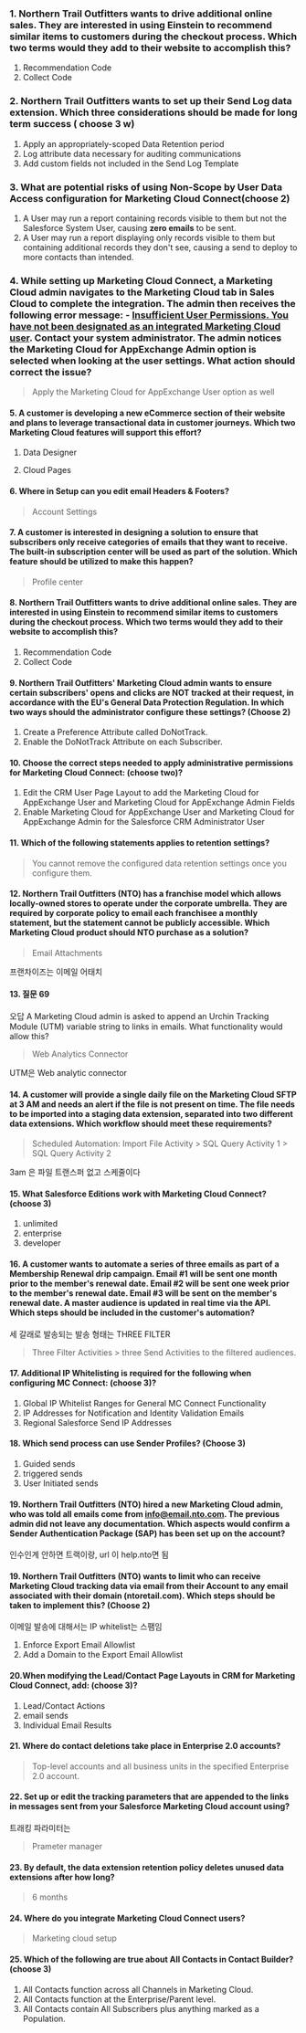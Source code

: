 ### 1. Northern Trail Outfitters wants to drive additional online sales. They are interested in using Einstein to recommend similar items to customers during the checkout process. Which two terms would they add to their website to accomplish this?
1.  Recommendation Code
2.  Collect Code


### 2. Northern Trail Outfitters wants to set up their Send Log data extension. Which three considerations should be made for long term success ( choose 3 w)

1. Apply an appropriately-scoped Data Retention period
2. Log attribute data necessary for auditing communications
3. Add custom fields not included in the Send Log Template


### 3. What are potential risks of using Non-Scope by User Data Access configuration for Marketing Cloud Connect(choose 2)
1. A User may run a report containing records visible to them but not the Salesforce System User, causing <b>zero emails</b> to be sent.
2. A User may run a report displaying only records visible to them but containing additional records they don't see, causing a send to deploy to more contacts than intended.



### 4. While setting up Marketing Cloud Connect, a Marketing Cloud admin navigates to the Marketing Cloud tab in Sales Cloud to complete the integration. The admin then receives the following error message: - <u>Insufficient User Permissions. You have not been designated as an integrated Marketing Cloud user</u>. Contact your system administrator. The admin notices the Marketing Cloud for AppExchange Admin option is selected when looking at the user settings. What action should correct the issue?

> Apply the Marketing Cloud for AppExchange User option as well


#### 5. A customer is developing a new eCommerce section of their website and plans to leverage transactional data in customer journeys. Which two Marketing Cloud features will support this effort?

1. Data Designer

2. Cloud Pages


#### 6. Where in Setup can you edit email Headers & Footers?
> Account Settings



#### 7. A customer is interested in designing a solution to ensure that subscribers only receive categories of emails that they want to receive. The built-in subscription center will be used as part of the solution. Which feature should be utilized to make this happen?
> Profile center



#### 8. Northern Trail Outfitters wants to drive additional online sales. They are interested in using Einstein to recommend similar items to customers during the checkout process. Which two terms would they add to their website to accomplish this?
1.  Recommendation Code
2.  Collect Code


#### 9. Northern Trail Outfitters' Marketing Cloud admin wants to ensure certain subscribers' opens and clicks are NOT tracked at their request, in accordance with the EU's General Data Protection Regulation. In which two ways should the administrator configure these settings? (Choose 2)
1.  Create a Preference Attribute called DoNotTrack.
2. Enable the DoNotTrack Attribute on each Subscriber.


#### 10. Choose the correct steps needed to apply administrative permissions for Marketing Cloud Connect: (choose two)?
1. Edit the CRM User Page Layout to add the Marketing Cloud for AppExchange User and Marketing Cloud for AppExchange Admin Fields
2. Enable Marketing Cloud for AppExchange User and Marketing Cloud for AppExchange Admin for the Salesforce CRM Administrator User



#### 11. Which of the following statements applies to retention settings?
> You cannot remove the configured data retention settings once you configure them.


#### 12. Northern Trail Outfitters (NTO) has a franchise model which allows locally-owned stores to operate under the corporate umbrella. They are required by corporate policy to email each franchisee a monthly statement, but the statement cannot be publicly accessible. Which Marketing Cloud product should NTO purchase as a solution?

> Email Attachments
 
 프랜차이즈는 이메일 어태치


#### 13. 질문 69
오답
A Marketing Cloud admin is asked to append an Urchin Tracking Module (UTM) variable string to links in emails. What functionality would allow this?
> Web Analytics Connector

UTM은 Web analytic connector


#### 14. A customer will provide a single daily file on the Marketing Cloud SFTP at 3 AM and needs an alert if the file is not present on time. The file needs to be imported into a staging data extension, separated into two different data extensions. Which workflow should meet these requirements?

> Scheduled Automation: Import File Activity > SQL Query Activity 1 > SQL Query Activity 2
 
 3am 은 파일 트랜스퍼 없고 스케줄이다



 #### 15. What Salesforce Editions work with Marketing Cloud Connect? (choose 3)
 1. unlimited
 2. enterprise
 3. developer



 #### 16.  A customer wants to automate a series of three emails as part of a Membership Renewal drip campaign. Email #1 will be sent one month prior to the member's renewal date. Email #2 will be sent one week prior to the member's renewal date. Email #3 will be sent on the member's renewal date. A master audience is updated in real time via the API. Which steps should be included in the customer's automation?

 세 갈래로 발송되는 발송 형태는
 THREE FILTER

 > Three Filter Activities > three Send Activities to the filtered audiences.



 #### 17. Additional IP Whitelisting is required for the following when configuring MC Connect: (choose 3)?

 1. Global IP Whitelist Ranges for General MC Connect Functionality
 2. IP Addresses for Notification and Identity Validation Emails
 3. Regional Salesforce Send IP Addresses



 #### 18. Which send process can use Sender Profiles? (Choose 3)
 1. Guided sends
 2. triggered sends
 3. User Initiated sends


 #### 19. Northern Trail Outfitters (NTO) hired a new Marketing Cloud admin, who was told all emails come from info@email.nto.com. The previous admin did not leave any documentation. Which aspects would confirm a Sender Authentication Package (SAP) has been set up on the account?

 인수인계 안하면 트랙이랑, url 이 help.nto면 됨



 #### 19. Northern Trail Outfitters (NTO) wants to limit who can receive Marketing Cloud tracking data via email from their Account to any email associated with their domain (ntoretail.com). Which steps should be taken to implement this? (Choose 2)
 이메일 발송에 대해서는 IP whitelist는 스팸임

 1. Enforce Export Email Allowlist
 2. Add a Domain to the Export Email Allowlist



 #### 20.When modifying the Lead/Contact Page Layouts in CRM for Marketing Cloud Connect, add: (choose 3)?
 1. Lead/Contact Actions
 2. email sends
 3. Individual Email Results



 #### 21. Where do contact deletions take place in Enterprise 2.0 accounts?

 > Top-level accounts and all business units in the specified Enterprise 2.0 account.


 #### 22. Set up or edit the tracking parameters that are appended to the links in messages sent from your Salesforce Marketing Cloud account using?
 트래킹 파라미터는 
 > Prameter manager



#### 23. By default, the data extension retention policy deletes unused data extensions after how long?
> 6 months


#### 24. Where do you integrate Marketing Cloud Connect users?
> Marketing cloud setup



#### 25. Which of the following are true about All Contacts in Contact Builder? (choose 3)
1. All Contacts function across all Channels in Marketing Cloud.
2. All Contacts function at the Enterprise/Parent level.
3. All Contacts contain All Subscribers plus anything marked as a Population.